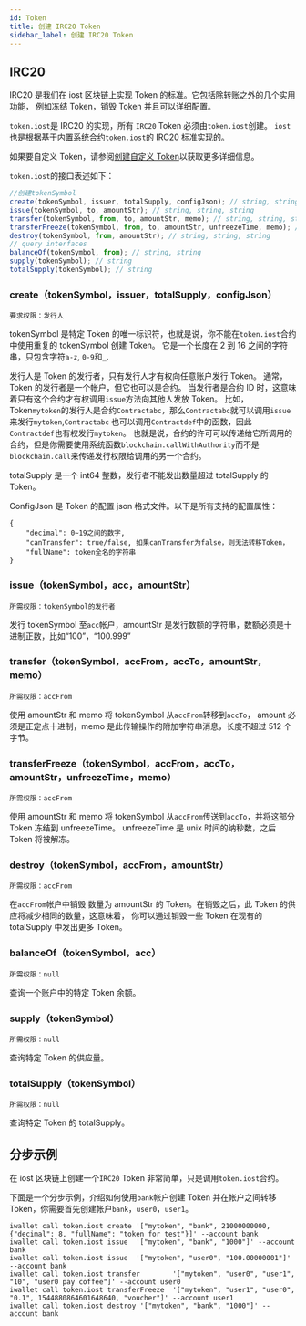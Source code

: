 ```yaml
---
id: Token
title: 创建 IRC20 Token
sidebar_label: 创建 IRC20 Token
---
```


## IRC20

IRC20 是我们在 iost 区块链上实现 Token 的标准。它包括除转账之外的几个实用功能，
例如冻结 Token，销毁 Token 并且可以详细配置。

`token.iost`是 IRC20 的实现，所有 `IRC20` Token 必须由`token.iost`创建。
`iost`也是根据基于内置系统合约`token.iost`的 IRC20 标准实现的。

如果要自定义 Token，请参阅[创建自定义 Token](3-smart-contract/Token20.1.md)以获取更多详细信息。

`token.iost`的接口表述如下：

```js
//创建tokenSymbol
create(tokenSymbol, issuer, totalSupply, configJson); // string, string, number, json
issue(tokenSymbol, to, amountStr); // string, string, string
transfer(tokenSymbol, from, to, amountStr, memo); // string, string, string, string, string
transferFreeze(tokenSymbol, from, to, amountStr, unfreezeTime, memo); // string, string, string, string, number, string
destroy(tokenSymbol, from, amountStr); // string, string, string
// query interfaces
balanceOf(tokenSymbol, from); // string, string
supply(tokenSymbol); // string
totalSupply(tokenSymbol); // string
```

### create（tokenSymbol，issuer，totalSupply，configJson）

`要求权限：发行人`

tokenSymbol 是特定 Token 的唯一标识符，也就是说，你不能在`token.iost`合约中使用重复的 tokenSymbol 创建 Token。
它是一个长度在 2 到 16 之间的字符串，只包含字符`a-z`, `0-9`和`_`.

发行人是 Token 的发行者，只有发行人才有权向任意账户发行 Token。
通常，Token 的发行者是一个帐户，但它也可以是合约。
当发行者是合约 ID 时，这意味着只有这个合约才有权调用`issue`方法向其他人发放 Token。
比如，Token`mytoken`的发行人是合约`Contractabc`，那么`Contractabc`就可以调用`issue`来发行`mytoken`,`Contractabc` 也可以调用`Contractdef`中的函数，因此`Contractdef`也有权发行`mytoken`。 也就是说，合约的许可可以传递给它所调用的合约，但是你需要使用系统函数`blockchain.callWithAuthority`而不是`blockchain.call`来传递发行权限给调用的另一个合约。

totalSupply 是一个 int64 整数，发行者不能发出数量超过 totalSupply 的 Token。

ConfigJson 是 Token 的配置 json 格式文件。以下是所有支持的配置属性：

```console
{
	"decimal": 0~19之间的数字,
	"canTransfer": true/false, 如果canTransfer为false，则无法转移Token，
	"fullName": token全名的字符串
}
```

### issue（tokenSymbol，acc，amountStr）

`所需权限：tokenSymbol的发行者`

发行 tokenSymbol 至`acc`帐户，amountStr 是发行数额的字符串，数额必须是十进制正数，比如“100”，“100.999”

### transfer（tokenSymbol，accFrom，accTo，amountStr，memo）

`所需权限：accFrom`

使用 amountStr 和 memo 将 tokenSymbol 从`accFrom`转移到`accTo`，
amount 必须是正定点十进制，memo 是此传输操作的附加字符串消息，长度不超过 512 个字节。

### transferFreeze（tokenSymbol，accFrom，accTo，amountStr，unfreezeTime，memo）

`所需权限：accFrom`

使用 amountStr 和 memo 将 tokenSymbol 从`accFrom`传送到`accTo`，并将这部分 Token 冻结到 unfreezeTime。
unfreezeTime 是 unix 时间的纳秒数，之后 Token 将被解冻。

### destroy（tokenSymbol，accFrom，amountStr）

`所需权限：accFrom`

在`accFrom`帐户中销毁 数量为 amountStr 的 Token。在销毁之后，此 Token 的供应将减少相同的数量，这意味着，
你可以通过销毁一些 Token 在现有的 totalSupply 中发出更多 Token。

### balanceOf（tokenSymbol，acc）

`所需权限：null`

查询一个账户中的特定 Token 余额。

### supply（tokenSymbol）

`所需权限：null`

查询特定 Token 的供应量。

### totalSupply（tokenSymbol）

`所需权限：null`

查询特定 Token 的 totalSupply。

## 分步示例

在 iost 区块链上创建一个`IRC20` Token 非常简单，只是调用`token.iost`合约。

下面是一个分步示例，介绍如何使用`bank`帐户创建 Token 并在帐户之间转移 Token，你需要首先创建帐户`bank`，`user0`，`user1`。

```console
iwallet call token.iost create '["mytoken", "bank", 21000000000, {"decimal": 8, "fullName": "token for test"}]' --account bank
iwallet call token.iost issue  '["mytoken", "bank", "1000"]' --account bank
iwallet call token.iost issue  '["mytoken", "user0", "100.00000001"]' --account bank
iwallet call token.iost transfer 		'["mytoken", "user0", "user1", "10", "user0 pay coffee"]' --account user0
iwallet call token.iost transferFreeze 	'["mytoken", "user1", "user0", "0.1", 1544880864601648640, "voucher"]' --account user1
iwallet call token.iost destroy '["mytoken", "bank", "1000"]' --account bank
```
